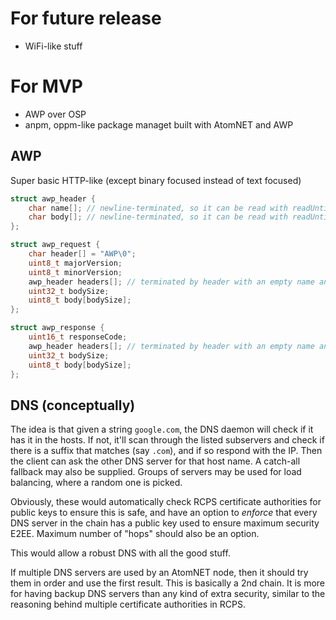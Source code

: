 # For future release

- WiFi-like stuff

# For MVP

- AWP over OSP
- anpm, oppm-like package managet built with AtomNET and AWP

## AWP

Super basic HTTP-like (except binary focused instead of text focused)

```c
struct awp_header {
    char name[]; // newline-terminated, so it can be read with readUntil("\n")
    char body[]; // newline-terminated, so it can be read with readUntil("\n")
};

struct awp_request {
    char header[] = "AWP\0";
    uint8_t majorVersion;
    uint8_t minorVersion;
    awp_header headers[]; // terminated by header with an empty name and body
    uint32_t bodySize;
    uint8_t body[bodySize];
};

struct awp_response {
    uint16_t responseCode;
    awp_header headers[]; // terminated by header with an empty name and body
    uint32_t bodySize;
    uint8_t body[bodySize];
};
```

## DNS (conceptually)

The idea is that given a string `google.com`, the DNS daemon will check if it has it in the hosts. If not, it'll scan through the listed subservers and
check if there is a suffix that matches (say `.com`), and if so respond with the IP. Then the client can ask the other DNS server for that host name.
A catch-all fallback may also be supplied. Groups of servers may be used for load balancing, where a random one is picked.

Obviously, these would automatically check RCPS certificate authorities for public keys to ensure this is safe, and have an option to *enforce* that every
DNS server in the chain has a public key used to ensure maximum security E2EE. Maximum number of "hops" should also be an option.

This would allow a robust DNS with all the good stuff.

If multiple DNS servers are used by an AtomNET node, then it should try them in order and use the first result. This is basically a 2nd chain.
It is more for having backup DNS servers than any kind of extra security, similar to the reasoning behind multiple certificate authorities in RCPS.
